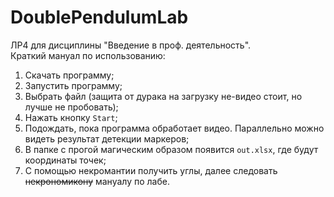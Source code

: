 # DoublePendulumLab
ЛР4 для дисциплины "Введение в проф. деятельность".<br>
Краткий мануал по использованию:
1. Скачать программу;
2. Запустить программу;
3. Выбрать файл (защита от дурака на загрузку не-видео стоит, но лучше не пробовать);
4. Нажать кнопку `Start`;
5. Подождать, пока программа обработает видео. Параллельно можно видеть результат детекции маркеров;
6. В папке с прогой магическим образом появится `out.xlsx`, где будут координаты точек;
7. С помощью некромантии получить углы, далее следовать ~~некрономикону~~ мануалу по лабе.
